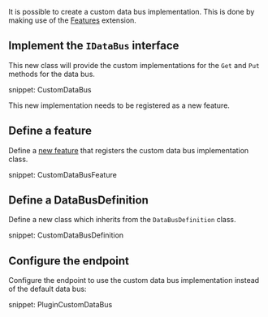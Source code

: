 It is possible to create a custom data bus implementation. This is done by making use of the [Features](/nservicebus/pipeline/features.md) extension.

## Implement the `IDataBus` interface

This new class will provide the custom implementations for the `Get` and `Put` methods for the data bus.

snippet: CustomDataBus

This new implementation needs to be registered as a new feature.

## Define a feature

Define a [new feature](/nservicebus/pipeline/features.md) that registers the custom data bus implementation class.

snippet: CustomDataBusFeature

## Define a DataBusDefinition

Define a new class which inherits from the `DataBusDefinition` class.

snippet: CustomDataBusDefinition

## Configure the endpoint

Configure the endpoint to use the custom data bus implementation instead of the default data bus:

snippet: PluginCustomDataBus
